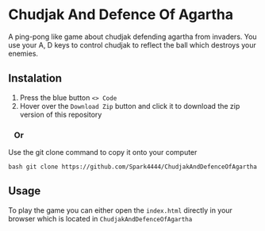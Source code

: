 # Chudjak And Defence Of Agartha

A ping-pong like game about chudjak defending agartha from invaders. You use your A, D keys to control chudjak to reflect the ball which destroys your enemies. 

## Instalation

1. Press the blue button `<> Code`
2. Hover over the `Download Zip` button and click it to download the zip version of this repository

### &nbsp;&nbsp;&nbsp;Or

Use the git clone command to copy it onto your computer
```
bash git clone https://github.com/Spark4444/ChudjakAndDefenceOfAgartha 
```

## Usage

To play the game you can either open the `index.html` directly in your browser which is located in `ChudjakAndDefenceOfAgartha`